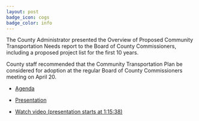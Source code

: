 ```yaml
---
layout: post
badge_icon: cogs
badge_color: info
---
```


The County Administrator presented the Overview of Proposed Community Transportation Needs report to the Board of County Commissioners, including a proposed project list for the first 10 years.

County staff recommended that the Community Transportation Plan be considered for adoption at the regular Board of County Commissioners meeting on April 20.

* [Agenda](http://agenda.hillsboroughcounty.org/cache/00003/682/04-06%20FINAL%20Agenda.pdf)

* [Presentation](http://agenda.hillsboroughcounty.org/cache/00003/682/C-1.PDF)

* [Watch video (presentation starts at 1:15:38)](http://65.49.32.144/Hillsborough/eef22084-c120-44ad-9c49-6485b2f5d508/BOCC_Regular_Mtg_4_6_2016/presentation_file/mgpresenter.html?Stream=low)

